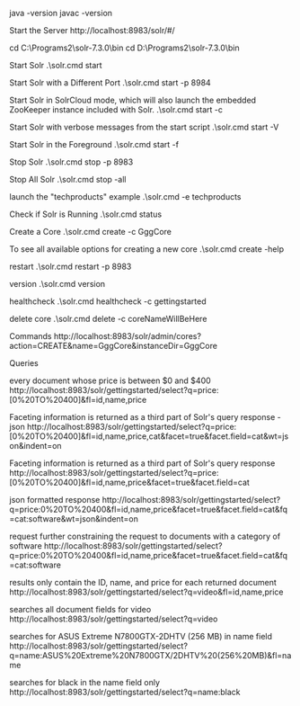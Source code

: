 java -version
javac -version

Start the Server
http://localhost:8983/solr/#/

cd C:\Programs2\solr-7.3.0\bin
cd D:\Programs2\solr-7.3.0\bin

Start Solr
.\solr.cmd start

Start Solr with a Different Port
.\solr.cmd start -p 8984

Start Solr in SolrCloud mode, which will also launch the embedded ZooKeeper instance included with Solr.
.\solr.cmd start -c

Start Solr with verbose messages from the start script
.\solr.cmd start -V

Start Solr in the Foreground
.\solr.cmd start -f

Stop Solr
.\solr.cmd stop -p 8983

Stop All Solr
.\solr.cmd stop -all

launch the "techproducts" example
.\solr.cmd -e techproducts

Check if Solr is Running
.\solr.cmd status

Create a Core
.\solr.cmd create -c GggCore

To see all available options for creating a new core
.\solr.cmd create -help

restart
.\solr.cmd restart -p 8983

version
.\solr.cmd version

healthcheck
.\solr.cmd healthcheck -c gettingstarted

delete core
.\solr.cmd delete -c coreNameWillBeHere

Commands
http://localhost:8983/solr/admin/cores?action=CREATE&name=GggCore&instanceDir=GggCore

Queries

every document whose price is between $0 and $400
http://localhost:8983/solr/gettingstarted/select?q=price:[0%20TO%20400]&fl=id,name,price

Faceting information is returned as a third part of Solr's query response - json
http://localhost:8983/solr/gettingstarted/select?q=price:[0%20TO%20400]&fl=id,name,price,cat&facet=true&facet.field=cat&wt=json&indent=on

Faceting information is returned as a third part of Solr's query response
http://localhost:8983/solr/gettingstarted/select?q=price:[0%20TO%20400]&fl=id,name,price&facet=true&facet.field=cat

json formatted response
http://localhost:8983/solr/gettingstarted/select?q=price:0%20TO%20400&fl=id,name,price&facet=true&facet.field=cat&fq=cat:software&wt=json&indent=on

request further constraining the request to documents with a category of software
http://localhost:8983/solr/gettingstarted/select?q=price:0%20TO%20400&fl=id,name,price&facet=true&facet.field=cat&fq=cat:software

results only contain the ID, name, and price for each returned document
http://localhost:8983/solr/gettingstarted/select?q=video&fl=id,name,price

searches all document fields for video
http://localhost:8983/solr/gettingstarted/select?q=video

searches for ASUS Extreme N7800GTX-2DHTV (256 MB) in name field
http://localhost:8983/solr/gettingstarted/select?q=name:ASUS%20Extreme%20N7800GTX/2DHTV%20(256%20MB)&fl=name

searches for black in the name field only
http://localhost:8983/solr/gettingstarted/select?q=name:black
